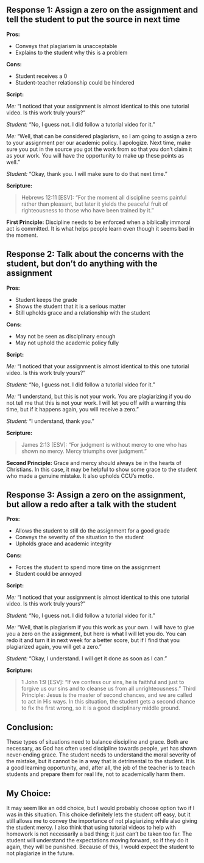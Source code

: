 ## Response 1: Assign a zero on the assignment and tell the student to put the source in next time
**Pros:**

- Conveys that plagiarism is unacceptable
- Explains to the student why this is a problem

**Cons:**

- Student receives a 0
- Student-teacher relationship could be hindered

**Script:**

*Me:* “I noticed that your assignment is almost identical to this one tutorial video. Is this work truly yours?”

*Student:* “No, I guess not. I did follow a tutorial video for it.”

*Me:* “Well, that can be considered plagiarism, so I am going to assign a zero to your assignment per our academic policy. I apologize. Next time, make sure you put in the source you got the work from so that you don’t claim it as your work. You will have the opportunity to make up these points as well.”

*Student:* “Okay, thank you. I will make sure to do that next time.”

**Scripture:**

>Hebrews 12:11 [ESV]: “For the moment all discipline seems painful rather than pleasant, but later it yields the peaceful fruit of righteousness to those who have been trained by it.”

**First Principle:** Discipline needs to be enforced when a biblically immoral act is committed. It is what helps people learn even though it seems bad in the moment.

## Response 2: Talk about the concerns with the student, but don’t do anything with the assignment

**Pros:**
- Student keeps the grade
- Shows the student that it is a serious matter
- Still upholds grace and a relationship with the student

**Cons:**
- May not be seen as disciplinary enough
- May not uphold the academic policy fully

**Script:**

*Me:* “I noticed that your assignment is almost identical to this one tutorial video. Is this work truly yours?”

*Student:* “No, I guess not. I did follow a tutorial video for it.”

*Me:* “I understand, but this is not your work. You are plagiarizing if you do not tell me that this is not your work. I will let you off with a warning this time, but if it happens again, you will receive a zero.”

*Student:* “I understand, thank you.”

**Scripture:**

>James 2:13 [ESV]: “For judgment is without mercy to one who has shown no mercy. Mercy triumphs over judgment.”

**Second Principle:** Grace and mercy should always be in the hearts of Christians. In this case, it may be helpful to show some grace to the student who made a genuine mistake. It also upholds CCU’s motto.

## Response 3: Assign a zero on the assignment, but allow a redo after a talk with the student

**Pros:**
- Allows the student to still do the assignment for a good grade
- Conveys the severity of the situation to the student
- Upholds grace and academic integrity

**Cons:**
- Forces the student to spend more time on the assignment
- Student could be annoyed

**Script:**

*Me:* “I noticed that your assignment is almost identical to this one tutorial video. Is this work truly yours?”

*Student:* “No, I guess not. I did follow a tutorial video for it.”

*Me:* “Well, that is plagiarism if you this work as your own. I will have to give you a zero on the assignment, but here is what I will let you do. You can redo it and turn it in next week for a better score, but if I find that you plagiarized again, you will get a zero.”

*Student:* “Okay, I understand. I will get it done as soon as I can.”

**Scripture:**
>1 John 1:9 [ESV]: “If we confess our sins, he is faithful and just to forgive us our sins and to cleanse us from all unrighteousness.”
Third Principle: Jesus is the master of second chances, and we are called to act in His ways. In this situation, the student gets a second chance to fix the first wrong, so it is a good disciplinary middle ground.

## Conclusion:
These types of situations need to balance discipline and grace. Both are necessary, as God has often used discipline towards people, yet has shown never-ending grace. The student needs to understand the moral severity of the mistake, but it cannot be in a way that is detrimental to the student. It is a good learning opportunity, and, after all, the job of the teacher is to teach students and prepare them for real life, not to academically harm them.

## My Choice:
It may seem like an odd choice, but I would probably choose option two if I was in this situation. This choice definitely lets the student off easy, but it still allows me to convey the importance of not plagiarizing while also giving the student mercy. I also think that using tutorial videos to help with homework is not necessarily a bad thing; it just can’t be taken too far. The student will understand the expectations moving forward, so if they do it again, they will be punished. Because of this, I would expect the student to not plagiarize in the future.
